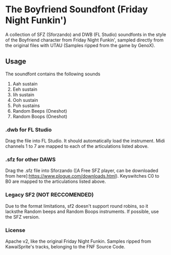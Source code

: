 # The Boyfriend Soundfont (Friday Night Funkin')

A collection of SFZ (Sforzando) and DWB (FL Studio) soundfonts in the style of the Boyfriend character from Friday Night Funkin', sampled directly from the original files with UTAU (Samples ripped from the game by GenoX).

## Usage

The soundfont contains the following sounds

1. Aah sustain
2. Eeh sustain
3. Iih sustain
4. Ooh sustain
5. Poh sustains
6. Random Beeps (Oneshot)
7. Random Boops (Oneshot)

### .dwb for FL Studio

Drag the file into FL Studio. It should automatically load the instrument. Midi channels 1 to 7 are mapped to each of the articulations listed above.

### .sfz for other DAWS

Drag the .sfz file into Sforzando ([A Free SFZ player, can be downloaded from here]:https://www.plogue.com/downloads.html). Keyswitches C0 to B0 are mapped to the articulations listed above.

### Legacy SF2 (NOT RECCOMENDED)

Due to the format limitations, sf2 doesn't support round robins, so it lacksthe Random beeps and Random Boops instruments. If possible, use the SFZ version.

### License

Apache v2, like the original Friday Night Funkin. Samples ripped from KawaiSprite's tracks, belonging to the FNF Source Code. 
